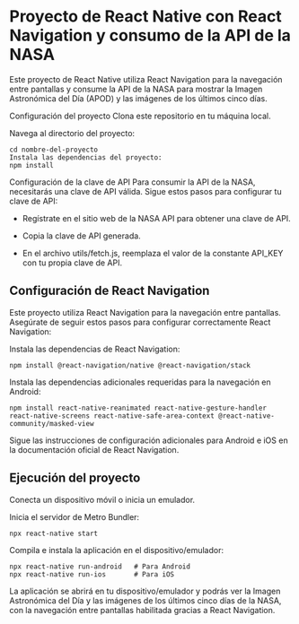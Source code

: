# Proyecto de React Native con React Navigation y consumo de la API de la NASA

Este proyecto de React Native utiliza React Navigation para la navegación entre pantallas y consume la API de la NASA para mostrar la Imagen Astronómica del Día (APOD) y las imágenes de los últimos cinco días.

Configuración del proyecto
Clona este repositorio en tu máquina local.

Navega al directorio del proyecto:

```
cd nombre-del-proyecto
Instala las dependencias del proyecto:
npm install
```

Configuración de la clave de API
Para consumir la API de la NASA, necesitarás una clave de API válida. Sigue estos pasos para configurar tu clave de API:

- Regístrate en el sitio web de la NASA API para obtener una clave de API.

- Copia la clave de API generada.

- En el archivo utils/fetch.js, reemplaza el valor de la constante API_KEY con tu propia clave de API.

## Configuración de React Navigation
Este proyecto utiliza React Navigation para la navegación entre pantallas. Asegúrate de seguir estos pasos para configurar correctamente React Navigation:

Instala las dependencias de React Navigation:

```
npm install @react-navigation/native @react-navigation/stack
```

Instala las dependencias adicionales requeridas para la navegación en Android:
```
npm install react-native-reanimated react-native-gesture-handler react-native-screens react-native-safe-area-context @react-native-community/masked-view
```
Sigue las instrucciones de configuración adicionales para Android e iOS en la documentación oficial de React Navigation.

## Ejecución del proyecto
Conecta un dispositivo móvil o inicia un emulador.

Inicia el servidor de Metro Bundler:

```
npx react-native start
```

Compila e instala la aplicación en el dispositivo/emulador:
```
npx react-native run-android   # Para Android
npx react-native run-ios       # Para iOS
```

La aplicación se abrirá en tu dispositivo/emulador y podrás ver la Imagen Astronómica del Día y las imágenes de los últimos cinco días de la NASA, con la navegación entre pantallas habilitada gracias a React Navigation.